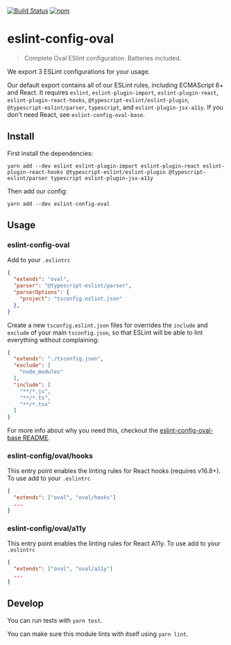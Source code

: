 [![Build Status](https://travis-ci.org/OvalMoney/javascript.svg?branch=master)](https://travis-ci.org/OvalMoney/javascript) [![npm](https://img.shields.io/npm/v/eslint-config-oval.svg?style=flat)](https://www.npmjs.com/package/eslint-config-oval)

# eslint-config-oval

> Complete Oval ESlint configuration. Batteries included.

We export 3 ESLint configurations for your usage.

Our default export contains all of our ESLint rules, including ECMAScript 6+ and React. It requires `eslint`, `eslint-plugin-import`, `eslint-plugin-react`, `eslint-plugin-react-hooks`, `@typescript-eslint/eslint-plugin`, `@typescript-eslint/parser`, `typescript`, and `eslint-plugin-jsx-a11y`. If you don't need React, see `eslint-config-oval-base`.

## Install

First install the dependencies:

```
yarn add --dev eslint eslint-plugin-import eslint-plugin-react eslint-plugin-react-hooks @typescript-eslint/eslint-plugin @typescript-eslint/parser typescript eslint-plugin-jsx-a11y
```

Then add our config:

```
yarn add --dev eslint-config-oval
```

## Usage

### eslint-config-oval

Add to your `.eslintrc`
```json
{
  "extends": "oval",
  "parser": "@typescript-eslint/parser",
  "parserOptions": {
    "project": "tsconfig.eslint.json"
  },
}
```

Create a new `tsconfig.eslint.json` files for overrides the `include` and `exclude` of your main `tsconfig.json`, so that ESLint will be able to lint everything without complaining:
```json
{
  "extends": "./tsconfig.json",
  "exclude": [
    "node_modules"
  ],
  "include": [
    "**/*.js",
    "**/*.ts",
    "**/*.tsx"
  ]
}

```

For more info about why you need this, checkout the [eslint-config-oval-base README](https://github.com/OvalMoney/javascript/tree/master/packages/eslint-config-oval-base).

### eslint-config/oval/hooks

This entry point enables the linting rules for React hooks (requires v16.8+).
To use add to your `.eslintrc`
```json
{
  "extends": ["oval", "oval/hooks"]
  ...
}
```

### eslint-config/oval/a11y

This entry point enables the linting rules for React A11y.
To use add to your `.eslintrc`
```json
{
  "extends": ["oval", "oval/a11y"]
  ...
}
```

## Develop

You can run tests with `yarn test`.

You can make sure this module lints with itself using `yarn lint`.

